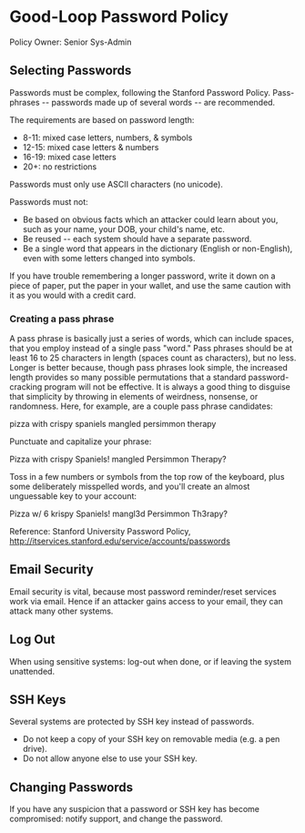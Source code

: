 # Good-Loop Password Policy

Policy Owner: Senior Sys-Admin


## Selecting Passwords

Passwords must be complex, following the Stanford Password Policy. Pass-phrases -- passwords made up of several words -- are recommended.

The requirements are based on password length:

 - 8-11: mixed case letters, numbers, & symbols
 - 12-15: mixed case letters & numbers
 - 16-19: mixed case letters
 - 20+: no restrictions

Passwords must only use ASCII characters (no unicode).

Passwords must not:

 - Be based on obvious facts which an attacker could learn about you, such as your name, your DOB, your child's name, etc.
 - Be reused -- each system should have a separate password.
 - Be a single word that appears in the dictionary (English or non-English), even with some letters changed into symbols.
 
If you have trouble remembering a longer password, write it down on a piece of paper, put the paper in your wallet, and use the same caution with it as you would with a credit card.

### Creating a pass phrase

A pass phrase is basically just a series of words, which can include spaces, that you employ instead of a single pass "word." Pass phrases should be at least 16 to 25 characters in length (spaces count as characters), but no less. Longer is better because, though pass phrases look simple, the increased length provides so many possible permutations that a standard password-cracking program will not be effective. It is always a good thing to disguise that simplicity by throwing in elements of weirdness, nonsense, or randomness. Here, for example, are a couple pass phrase candidates:

pizza with crispy spaniels
mangled persimmon therapy

Punctuate and capitalize your phrase:

Pizza with crispy Spaniels!
mangled Persimmon Therapy?

Toss in a few numbers or symbols from the top row of the keyboard, plus some deliberately misspelled words, and you'll create an almost unguessable key to your account:

Pizza w/ 6 krispy Spaniels!
mangl3d Persimmon Th3rapy?

Reference: Stanford University Password Policy, http://itservices.stanford.edu/service/accounts/passwords


## Email Security

Email security is vital, because most password reminder/reset services work via email. Hence if an attacker gains access to your email, they can attack many other systems.


## Log Out

When using sensitive systems: log-out when done, or if leaving the system unattended.


## SSH Keys

Several systems are protected by SSH key instead of passwords. 

 - Do not keep a copy of your SSH key on removable media (e.g. a pen drive).
 - Do not allow anyone else to use your SSH key.


## Changing Passwords

If you have any suspicion that a password or SSH key has become compromised: notify support, and change the password.
